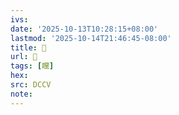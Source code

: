```yaml
---
ivs:
date: '2025-10-13T10:28:15+08:00'
lastmod: '2025-10-14T21:46:45-08:00'
title: 􃄁
url: 􃄁
tags: [矘]
hex: 
src: DCCV
note:
---
```

